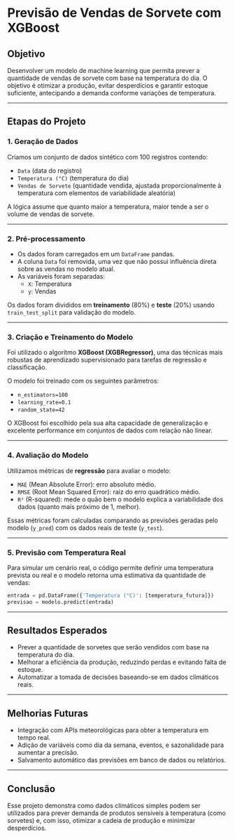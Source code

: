 # Previsão de Vendas de Sorvete com XGBoost

##  Objetivo
Desenvolver um modelo de machine learning que permita prever a quantidade de vendas de sorvete com base na temperatura do dia. O objetivo é otimizar a produção, evitar desperdícios e garantir estoque suficiente, antecipando a demanda conforme variações de temperatura.

---

##  Etapas do Projeto

### 1. Geração de Dados

Criamos um conjunto de dados sintético com 100 registros contendo:
- `Data` (data do registro)
- `Temperatura (°C)` (temperatura do dia)
- `Vendas de Sorvete` (quantidade vendida, ajustada proporcionalmente à temperatura com elementos de variabilidade aleatória)

A lógica assume que quanto maior a temperatura, maior tende a ser o volume de vendas de sorvete.

---

### 2. Pré-processamento

- Os dados foram carregados em um `DataFrame` pandas.
- A coluna `Data` foi removida, uma vez que não possui influência direta sobre as vendas no modelo atual.
- As variáveis foram separadas:
  - `X`: Temperatura
  - `y`: Vendas

Os dados foram divididos em **treinamento** (80%) e **teste** (20%) usando `train_test_split` para validação do modelo.

---

### 3. Criação e Treinamento do Modelo

Foi utilizado o algoritmo **XGBoost (XGBRegressor)**, uma das técnicas mais robustas de aprendizado supervisionado para tarefas de regressão e classificação.

O modelo foi treinado com os seguintes parâmetros:
- `n_estimators=100`
- `learning_rate=0.1`
- `random_state=42`

O XGBoost foi escolhido pela sua alta capacidade de generalização e excelente performance em conjuntos de dados com relação não linear.

---

### 4. Avaliação do Modelo

Utilizamos métricas de **regressão** para avaliar o modelo:

- `MAE` (Mean Absolute Error): erro absoluto médio.
- `RMSE` (Root Mean Squared Error): raiz do erro quadrático médio.
- `R²` (R-squared): mede o quão bem o modelo explica a variabilidade dos dados (quanto mais próximo de 1, melhor).

Essas métricas foram calculadas comparando as previsões geradas pelo modelo (`y_pred`) com os dados reais de teste (`y_test`).

---

### 5. Previsão com Temperatura Real

Para simular um cenário real, o código permite definir uma temperatura prevista ou real e o modelo retorna uma estimativa da quantidade de vendas:

```python
entrada = pd.DataFrame({'Temperatura (°C)': [temperatura_futura]})
previsao = modelo.predict(entrada)
```

---

##  Resultados Esperados
- Prever a quantidade de sorvetes que serão vendidos com base na temperatura do dia.
- Melhorar a eficiência da produção, reduzindo perdas e evitando falta de estoque.
- Automatizar a tomada de decisões baseando-se em dados climáticos reais.

---

##  Melhorias Futuras
- Integração com APIs meteorológicas para obter a temperatura em tempo real.
- Adição de variáveis como dia da semana, eventos, e sazonalidade para aumentar a precisão.
- Salvamento automático das previsões em banco de dados ou relatórios.

---

##  Conclusão
Esse projeto demonstra como dados climáticos simples podem ser utilizados para prever demanda de produtos sensíveis à temperatura (como sorvetes) e, com isso, otimizar a cadeia de produção e minimizar desperdícios.


